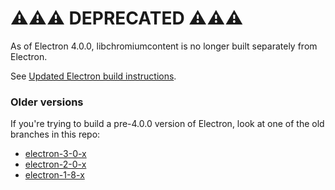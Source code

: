 # ⚠️⚠️⚠️ DEPRECATED ⚠️⚠️⚠️

As of Electron 4.0.0, libchromiumcontent is no longer built separately from Electron.

See [Updated Electron build instructions](https://github.com/electron/electron/blob/master/docs/development/build-instructions-gn.md).

### Older versions

If you're trying to build a pre-4.0.0 version of Electron, look at one of the old branches in this repo:

- [electron-3-0-x](https://github.com/electron/libchromiumcontent/tree/electron-3-0-x)
- [electron-2-0-x](https://github.com/electron/libchromiumcontent/tree/electron-2-0-x)
- [electron-1-8-x](https://github.com/electron/libchromiumcontent/tree/electron-1-8-x)
